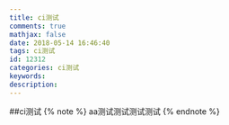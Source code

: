 ```yaml
---
title: ci测试
comments: true
mathjax: false
date: 2018-05-14 16:46:40
tags: ci测试
id: 12312
categories: ci测试
keywords:
description:
---
```

##ci测试
{% note %} aa测试测试测试测试 {% endnote %}